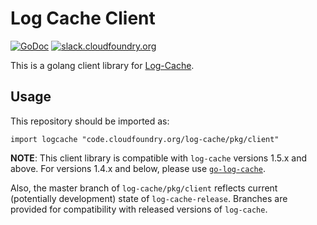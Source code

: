 # Log Cache Client

[![GoDoc][go-doc-badge]][go-doc] [![slack.cloudfoundry.org][slack-badge]][log-cache-slack]

This is a golang client library for [Log-Cache][log-cache].

## Usage

This repository should be imported as:

`import logcache "code.cloudfoundry.org/log-cache/pkg/client"`

**NOTE**: This client library is compatible with `log-cache` versions 1.5.x and
above. For versions 1.4.x and below, please use [`go-log-cache`][go-log-cache].

Also, the master branch of `log-cache/pkg/client` reflects current (potentially
development) state of `log-cache-release`. Branches are provided for
compatibility with released versions of `log-cache`.

[slack-badge]:              https://slack.cloudfoundry.org/badge.svg
[log-cache-slack]:          https://cloudfoundry.slack.com/archives/log-cache
[log-cache]:                https://code.cloudfoundry.org/log-cache
[go-doc-badge]:             https://godoc.org/code.cloudfoundry.org/log-cache/client?status.svg
[go-doc]:                   https://godoc.org/code.cloudfoundry.org/log-cache/pkg/client
[go-log-cache]:             https://github.com/cloudfoundry/go-log-cache
